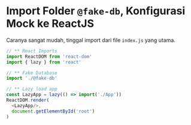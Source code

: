 # Import Folder `@fake-db`, Konfigurasi Mock ke ReactJS

Caranya sangat mudah, tinggal import dari file `index.js` yang utama.

```javascript
// ** React Imports
import ReactDOM from 'react-dom'
import { lazy } from 'react'

// ** Fake Database
import './@fake-db'

// ** Lazy load app
const LazyApp = lazy(() => import('./App'))
ReactDOM.render(
  <LazyApp/>,
  document.getElementById('root')
)
```